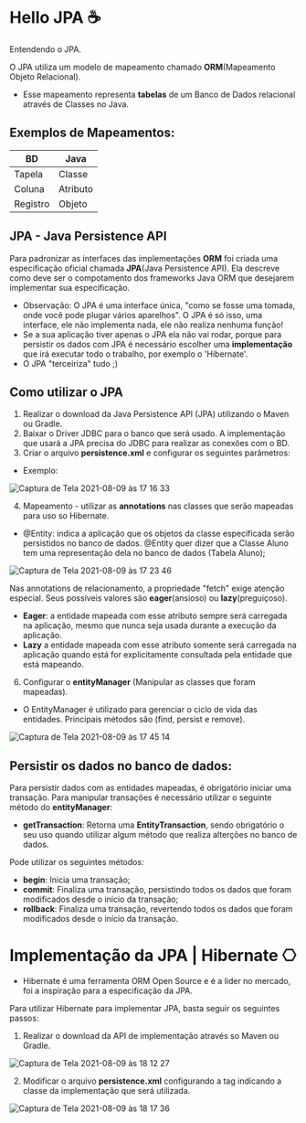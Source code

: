 # Hello JPA ☕️
Entendendo o JPA.

O JPA utiliza um modelo de mapeamento chamado **ORM**(Mapeamento Objeto Relacional).
* Esse mapeamento representa **tabelas** de um Banco de Dados relacional através de Classes no Java.

## Exemplos de Mapeamentos:

   BD     |  Java
--------- | ------
Tapela    | Classe
Coluna    | Atributo
Registro  | Objeto

## JPA - Java Persistence API

Para padronizar as interfaces das implementações **ORM** foi criada uma especificação oficial chamada **JPA**(Java Persistence API). Ela descreve como deve ser o compotamento dos frameworks Java ORM que desejarem implementar sua especificação.

* Observação: O JPA é uma interface única, "como se fosse uma tomada, onde você pode plugar vários aparelhos". O JPA é só isso, uma interface, ele não implementa nada, ele não realiza nenhuma função!
* Se a sua aplicação tiver apenas o JPA ela não vai rodar, porque para persistir os dados com JPA é necessário escolher uma **implementação** que irá executar todo o trabalho, por exemplo o 'Hibernate'.
* O JPA "terceiriza" tudo ;)

## Como utilizar o JPA

1. Realizar o download da Java Persistence API (JPA) utilizando o Maven ou Gradle.
2. Baixar o Driver JDBC para o banco que será usado. A implementação que usará a JPA precisa do JDBC para realizar as conexões com o BD.
3. Criar o arquivo **persistence.xml** e configurar os seguintes parâmetros:
  * Exemplo:

![Captura de Tela 2021-08-09 às 17 16 33](https://user-images.githubusercontent.com/990877/128768730-1d7fad6c-a768-416b-bb4e-b39d5ef268db.png)


4. Mapeamento - utilizar as **annotations** nas classes que serão mapeadas para uso so Hibernate.
* @Entity: indica a aplicação que os objetos da classe especificada serão persistidos no banco de dados. @Entity quer dizer que a Classe Aluno tem uma representação dela no banco de dados (Tabela Aluno);

![Captura de Tela 2021-08-09 às 17 23 46](https://user-images.githubusercontent.com/990877/128769559-b4f44eaa-c891-4cc6-80a6-967d86a492b0.png)

Nas annotations de relacionamento, a propriedade "fetch" exige atenção especial. Seus possíveis valores são **eager**(ansioso) ou **lazy**(preguiçoso).
* **Eager**: a entidade mapeada com esse atributo sempre será carregada na aplicação, mesmo que nunca seja usada durante a execução da aplicação.
* **Lazy** a entidade mapeada com esse atributo somente será carregada na aplicação quando está for explicitamente consultada pela entidade que está mapeando.

6. Configurar o **entityManager** (Manipular as classes que foram mapeadas).
* O EntityManager é utilizado para gerenciar o ciclo de vida das entidades. Principais métodos são (find, persist e remove).

![Captura de Tela 2021-08-09 às 17 45 14](https://user-images.githubusercontent.com/990877/128772147-a5744b94-6b60-4ff0-87b1-e00d92347d19.png)

## Persistir os dados no banco de dados:

Para persistir dados com as entidades mapeadas, é obrigatório iniciar uma transação. Para manipular transações é necessário utilizar o seguinte método do **entityManager**:
* **getTransaction**: Retorna uma **EntityTransaction**, sendo obrigatório o seu uso quando utilizar algum método que realiza alterções no banco de dados.

Pode utilizar os seguintes métodos:
* **begin**: Inicia uma transação;
* **commit**: Finaliza uma transação, persistindo todos os dados que foram modificados desde o início da transação;
* **rollback**: Finaliza uma transação, revertendo todos os dados que foram modificados desde o início da transação.

# Implementação da JPA | Hibernate ⎔

* Hibernate é uma ferramenta ORM Open Source e é a lider no mercado, foi a inspiração para a especificação da JPA.

Para utilizar Hibernate para implementar JPA, basta seguir os seguintes passos:
1. Realizar o download da API de implementação através so Maven ou Gradle.

![Captura de Tela 2021-08-09 às 18 12 27](https://user-images.githubusercontent.com/990877/128775141-57f5521a-6422-4ba0-8e17-41dbaa0ff7eb.png)

2. Modificar o arquivo **persistence.xml** configurando a tag **<provider>** indicando a classe da implementação que será utilizada.
   
![Captura de Tela 2021-08-09 às 18 17 36](https://user-images.githubusercontent.com/990877/128775765-ce894b80-4e5b-494f-9378-a840169e90e7.png)
   
